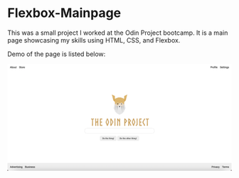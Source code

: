 # Flexbox-Mainpage

This was a small project I worked at the Odin Project bootcamp. It is a main page showcasing my skills using HTML, CSS, and Flexbox. 

Demo of the page is listed below:

<img src="./demo.png">
